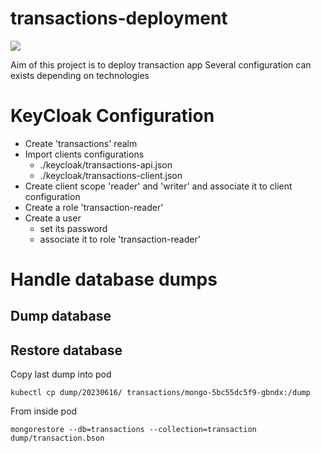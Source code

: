 # transactions-deployment

![](https://github.com/shaolin182/transactions-java/workflows/integration-test/badge.svg)

Aim of this project is to deploy transaction app
Several configuration can exists depending on technologies

# KeyCloak Configuration

- Create 'transactions' realm
- Import clients configurations
  - ./keycloak/transactions-api.json
  - ./keycloak/transactions-client.json
- Create client scope 'reader' and 'writer' and associate it to client configuration
- Create a role 'transaction-reader'
- Create a user 
  - set its password
  - associate it to role 'transaction-reader'

# Handle database dumps

## Dump database

## Restore database

Copy last dump into pod

```shell
kubectl cp dump/20230616/ transactions/mongo-5bc55dc5f9-gbndx:/dump
```

From inside pod
```shell
mongorestore --db=transactions --collection=transaction dump/transaction.bson
```